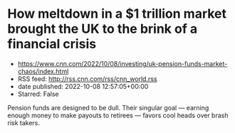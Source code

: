 # How meltdown in a $1 trillion market brought the UK to the brink of a financial crisis
 - https://www.cnn.com/2022/10/08/investing/uk-pension-funds-market-chaos/index.html
 - RSS feed: http://rss.cnn.com/rss/cnn_world.rss
 - date published: 2022-10-08 12:57:05+00:00
 - Starred: False

Pension funds are designed to be dull. Their singular goal — earning enough money to make payouts to retirees — favors cool heads over brash risk takers.
